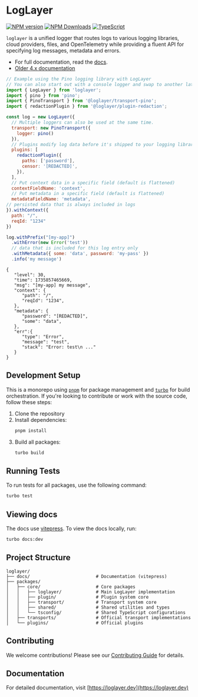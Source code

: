 # LogLayer

[![NPM version](https://img.shields.io/npm/v/loglayer.svg?style=flat-square)](https://www.npmjs.com/package/loglayer)
[![NPM Downloads](https://img.shields.io/npm/dm/loglayer)](https://www.npmjs.com/package/loglayer)
[![TypeScript](https://img.shields.io/badge/%3C%2F%3E-TypeScript-%230074c1.svg)](http://www.typescriptlang.org/)

`loglayer` is a unified logger that routes logs to various logging libraries, cloud providers, files, and OpenTelemetry while providing a fluent API for specifying log messages, metadata and errors.

- For full documentation, read the [docs](https://loglayer.dev).
- [Older 4.x documentation](https://github.com/loglayer/loglayer/tree/4.x)

```javascript
// Example using the Pino logging library with LogLayer
// You can also start out with a console logger and swap to another later!
import { LogLayer } from 'loglayer';
import { pino } from 'pino';
import { PinoTransport } from '@loglayer/transport-pino';
import { redactionPlugin } from '@loglayer/plugin-redaction';

const log = new LogLayer({
  // Multiple loggers can also be used at the same time. 
  transport: new PinoTransport({
    logger: pino()
  }),
  // Plugins modify log data before it's shipped to your logging library.
  plugins: [
    redactionPlugin({
      paths: ['password'],
      censor: '[REDACTED]',
    }),
  ],
  // Put context data in a specific field (default is flattened)
  contextFieldName: 'context',
  // Put metadata in a specific field (default is flattened)
  metadataFieldName: 'metadata',
// persisted data that is always included in logs
}).withContext({
  path: "/",
  reqId: "1234"
})

log.withPrefix("[my-app]")
  .withError(new Error('test'))
  // data that is included for this log entry only
  .withMetadata({ some: 'data', password: 'my-pass' })
  .info('my message')
```

```json5
{
   "level": 30,
   "time": 1735857465669,
   "msg": "[my-app] my message",
   "context": {
      "path": "/",
      "reqId": "1234",
   },
   "metadata": {
      "password": "[REDACTED]",
      "some": "data",
   },
   "err":{
      "type": "Error",
      "message": "test",
      "stack": "Error: test\n ..."
   }
}
```

## Development Setup

This is a monorepo using [`pnpm`](https://pnpm.io/installation) for package management and [`turbo`](https://turbo.build/repo/docs/getting-started/installation) for build orchestration. 
If you're looking to contribute or work with the source code, follow these steps:

1. Clone the repository
2. Install dependencies:
   ```bash
   pnpm install
   ```
3. Build all packages:
   ```bash
   turbo build
   ```
   
## Running Tests

To run tests for all packages, use the following command:

```bash
turbo test
```

## Viewing docs

The docs use [vitepress](https://vitepress.dev/). To view the docs locally, run:

```bash
turbo docs:dev
```

## Project Structure

```
loglayer/
├── docs/                         # Documentation (vitepress)
├── packages/
│   ├── core/                     # Core packages
│   │   ├── loglayer/             # Main LogLayer implementation
│   │   ├── plugin/               # Plugin system core
│   │   ├── transport/            # Transport system core
│   │   ├── shared/               # Shared utilities and types
│   │   └── tsconfig/             # Shared TypeScript configurations
│   ├── transports/               # Official transport implementations
│   └── plugins/                  # Official plugins
```

## Contributing

We welcome contributions! Please see our [Contributing Guide](CONTRIBUTING.md) for details.

## Documentation

For detailed documentation, visit [https://loglayer.dev](https://loglayer.dev)
